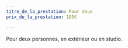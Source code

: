 ```yaml
---
titre_de_la_prestation: Pour deux
prix_de_la_prestation: 195€

---
```

Pour deux personnes, en extérieur ou en studio.